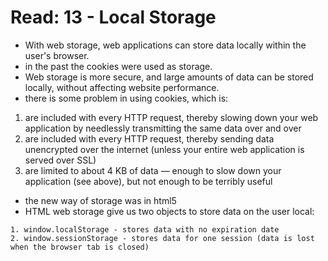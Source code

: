 # Read: 13 - Local Storage
- With web storage, web applications can store data locally within the user's browser.
- in the past the cookies were used as storage.
- Web storage is more secure, and large amounts of data can be stored locally, without affecting website performance.
- there is some problem in using cookies, which is:
1. are included with every HTTP request, thereby slowing down your web application by needlessly transmitting the same data over and over
1. are included with every HTTP request, thereby sending data unencrypted over the internet (unless your entire web application is served over SSL)
1. are limited to about 4 KB of data — enough to slow down your application (see above), but not enough to be terribly useful
- the new way of storage was in html5
- HTML web storage give us two objects to store data on the user local:
```
1. window.localStorage - stores data with no expiration date
2. window.sessionStorage - stores data for one session (data is lost when the browser tab is closed)
```
